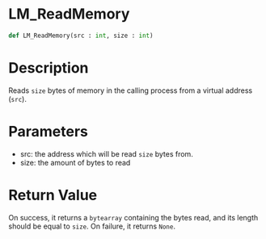 # LM_ReadMemory

```python
def LM_ReadMemory(src : int, size : int)
```

# Description

Reads `size` bytes of memory in the calling process from a virtual address (`src`).

# Parameters

- src: the address which will be read `size` bytes from.
- size: the amount of bytes to read

# Return Value

On success, it returns a `bytearray` containing the bytes read, and its length should be equal to `size`. On failure, it returns `None`.

